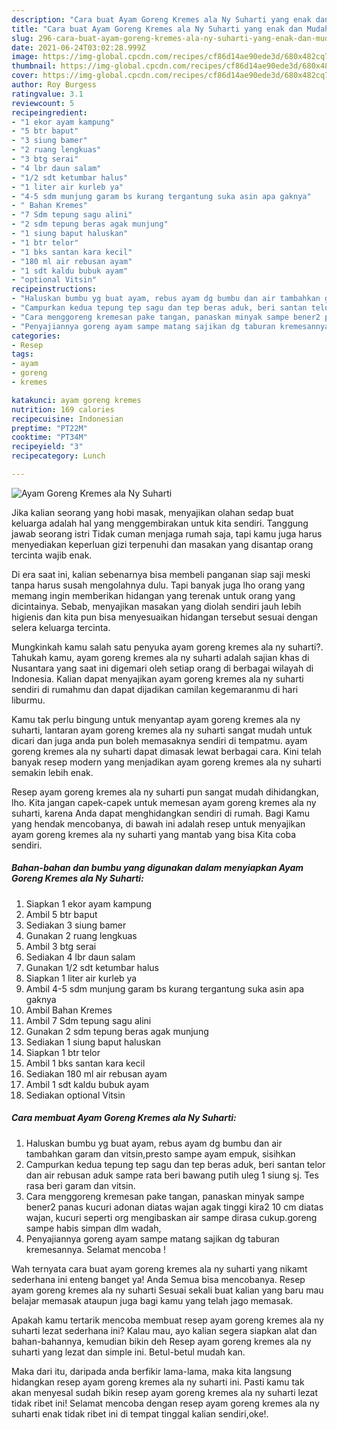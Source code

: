```yaml
---
description: "Cara buat Ayam Goreng Kremes ala Ny Suharti yang enak dan Mudah Dibuat"
title: "Cara buat Ayam Goreng Kremes ala Ny Suharti yang enak dan Mudah Dibuat"
slug: 296-cara-buat-ayam-goreng-kremes-ala-ny-suharti-yang-enak-dan-mudah-dibuat
date: 2021-06-24T03:02:28.999Z
image: https://img-global.cpcdn.com/recipes/cf86d14ae90ede3d/680x482cq70/ayam-goreng-kremes-ala-ny-suharti-foto-resep-utama.jpg
thumbnail: https://img-global.cpcdn.com/recipes/cf86d14ae90ede3d/680x482cq70/ayam-goreng-kremes-ala-ny-suharti-foto-resep-utama.jpg
cover: https://img-global.cpcdn.com/recipes/cf86d14ae90ede3d/680x482cq70/ayam-goreng-kremes-ala-ny-suharti-foto-resep-utama.jpg
author: Roy Burgess
ratingvalue: 3.1
reviewcount: 5
recipeingredient:
- "1 ekor ayam kampung"
- "5 btr baput"
- "3 siung bamer"
- "2 ruang lengkuas"
- "3 btg serai"
- "4 lbr daun salam"
- "1/2 sdt ketumbar halus"
- "1 liter air kurleb ya"
- "4-5 sdm munjung garam bs kurang tergantung suka asin apa gaknya"
- " Bahan Kremes"
- "7 Sdm tepung sagu alini"
- "2 sdm tepung beras agak munjung"
- "1 siung baput haluskan"
- "1 btr telor"
- "1 bks santan kara kecil"
- "180 ml air rebusan ayam"
- "1 sdt kaldu bubuk ayam"
- "optional Vitsin"
recipeinstructions:
- "Haluskan bumbu yg buat ayam, rebus ayam dg bumbu dan air tambahkan garam dan vitsin,presto sampe ayam empuk, sisihkan"
- "Campurkan kedua tepung tep sagu dan tep beras aduk, beri santan telor dan air rebusan aduk sampe rata beri bawang putih uleg 1 siung sj. Tes rasa beri garam dan vitsin."
- "Cara menggoreng kremesan pake tangan, panaskan minyak sampe bener2 panas kucuri adonan diatas wajan agak tinggi kira2 10 cm diatas wajan, kucuri seperti org mengibaskan air sampe dirasa cukup.goreng sampe habis simpan dlm wadah,"
- "Penyajiannya goreng ayam sampe matang sajikan dg taburan kremesannya. Selamat mencoba !"
categories:
- Resep
tags:
- ayam
- goreng
- kremes

katakunci: ayam goreng kremes 
nutrition: 169 calories
recipecuisine: Indonesian
preptime: "PT22M"
cooktime: "PT34M"
recipeyield: "3"
recipecategory: Lunch

---
```



![Ayam Goreng Kremes ala Ny Suharti](https://img-global.cpcdn.com/recipes/cf86d14ae90ede3d/680x482cq70/ayam-goreng-kremes-ala-ny-suharti-foto-resep-utama.jpg)

Jika kalian seorang yang hobi masak, menyajikan olahan sedap buat keluarga adalah hal yang menggembirakan untuk kita sendiri. Tanggung jawab seorang istri Tidak cuman menjaga rumah saja, tapi kamu juga harus menyediakan keperluan gizi terpenuhi dan masakan yang disantap orang tercinta wajib enak.

Di era  saat ini, kalian sebenarnya bisa membeli panganan siap saji meski tanpa harus susah mengolahnya dulu. Tapi banyak juga lho orang yang memang ingin memberikan hidangan yang terenak untuk orang yang dicintainya. Sebab, menyajikan masakan yang diolah sendiri jauh lebih higienis dan kita pun bisa menyesuaikan hidangan tersebut sesuai dengan selera keluarga tercinta. 



Mungkinkah kamu salah satu penyuka ayam goreng kremes ala ny suharti?. Tahukah kamu, ayam goreng kremes ala ny suharti adalah sajian khas di Nusantara yang saat ini digemari oleh setiap orang di berbagai wilayah di Indonesia. Kalian dapat menyajikan ayam goreng kremes ala ny suharti sendiri di rumahmu dan dapat dijadikan camilan kegemaranmu di hari liburmu.

Kamu tak perlu bingung untuk menyantap ayam goreng kremes ala ny suharti, lantaran ayam goreng kremes ala ny suharti sangat mudah untuk dicari dan juga anda pun boleh memasaknya sendiri di tempatmu. ayam goreng kremes ala ny suharti dapat dimasak lewat berbagai cara. Kini telah banyak resep modern yang menjadikan ayam goreng kremes ala ny suharti semakin lebih enak.

Resep ayam goreng kremes ala ny suharti pun sangat mudah dihidangkan, lho. Kita jangan capek-capek untuk memesan ayam goreng kremes ala ny suharti, karena Anda dapat menghidangkan sendiri di rumah. Bagi Kamu yang hendak mencobanya, di bawah ini adalah resep untuk menyajikan ayam goreng kremes ala ny suharti yang mantab yang bisa Kita coba sendiri.

<!--inarticleads1-->

##### Bahan-bahan dan bumbu yang digunakan dalam menyiapkan Ayam Goreng Kremes ala Ny Suharti:

1. Siapkan 1 ekor ayam kampung
1. Ambil 5 btr baput
1. Sediakan 3 siung bamer
1. Gunakan 2 ruang lengkuas
1. Ambil 3 btg serai
1. Sediakan 4 lbr daun salam
1. Gunakan 1/2 sdt ketumbar halus
1. Siapkan 1 liter air kurleb ya
1. Ambil 4-5 sdm munjung garam bs kurang tergantung suka asin apa gaknya
1. Ambil  Bahan Kremes
1. Ambil 7 Sdm tepung sagu alini
1. Gunakan 2 sdm tepung beras agak munjung
1. Sediakan 1 siung baput haluskan
1. Siapkan 1 btr telor
1. Ambil 1 bks santan kara kecil
1. Sediakan 180 ml air rebusan ayam
1. Ambil 1 sdt kaldu bubuk ayam
1. Sediakan optional Vitsin




<!--inarticleads2-->

##### Cara membuat Ayam Goreng Kremes ala Ny Suharti:

1. Haluskan bumbu yg buat ayam, rebus ayam dg bumbu dan air tambahkan garam dan vitsin,presto sampe ayam empuk, sisihkan
1. Campurkan kedua tepung tep sagu dan tep beras aduk, beri santan telor dan air rebusan aduk sampe rata beri bawang putih uleg 1 siung sj. Tes rasa beri garam dan vitsin.
1. Cara menggoreng kremesan pake tangan, panaskan minyak sampe bener2 panas kucuri adonan diatas wajan agak tinggi kira2 10 cm diatas wajan, kucuri seperti org mengibaskan air sampe dirasa cukup.goreng sampe habis simpan dlm wadah,
1. Penyajiannya goreng ayam sampe matang sajikan dg taburan kremesannya. Selamat mencoba !




Wah ternyata cara buat ayam goreng kremes ala ny suharti yang nikamt sederhana ini enteng banget ya! Anda Semua bisa mencobanya. Resep ayam goreng kremes ala ny suharti Sesuai sekali buat kalian yang baru mau belajar memasak ataupun juga bagi kamu yang telah jago memasak.

Apakah kamu tertarik mencoba membuat resep ayam goreng kremes ala ny suharti lezat sederhana ini? Kalau mau, ayo kalian segera siapkan alat dan bahan-bahannya, kemudian bikin deh Resep ayam goreng kremes ala ny suharti yang lezat dan simple ini. Betul-betul mudah kan. 

Maka dari itu, daripada anda berfikir lama-lama, maka kita langsung hidangkan resep ayam goreng kremes ala ny suharti ini. Pasti kamu tak akan menyesal sudah bikin resep ayam goreng kremes ala ny suharti lezat tidak ribet ini! Selamat mencoba dengan resep ayam goreng kremes ala ny suharti enak tidak ribet ini di tempat tinggal kalian sendiri,oke!.

